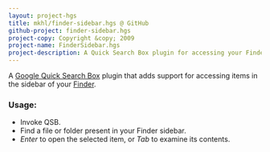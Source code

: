 ```yaml
---
layout: project-hgs
title: mkhl/finder-sidebar.hgs @ GitHub
github-project: finder-sidebar.hgs
project-copy: Copyright &copy; 2009
project-name: FinderSidebar.hgs
project-description: A Quick Search Box plugin for accessing your Finder sidebar
---
```


A [Google Quick Search Box][qsb] plugin that adds support for accessing
items in the sidebar of your [Finder][].

[qsb]: http://code.google.com/p/qsb-mac/ "Google Quick Search Box"
[finder]: http://www.apple.com/macosx/what-is-macosx/dock-and-finder.html

### Usage:

* Invoke QSB.
* Find a file or folder present in your Finder sidebar.
* *Enter* to open the selected item, or *Tab* to examine its contents.

